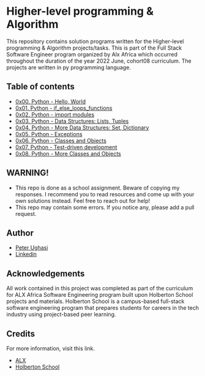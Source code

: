 # Higher-level programming & Algorithm

This repository contains solution programs written for the Higher-level programming & Algorithm projects/tasks.
This is part of the Full Stack Software Engineer program organized by Alx Africa which occurred throughout the duration of the year 2022 June, cohort08 curriculum.
 The projects are written in py programming language.

## Table of contents

* [0x00. Python - Hello, World](https://github.com/tynist/alx-higher_level_programming/tree/main/0x00-python-hello_world)
* [0x01. Python - if_else_loops_functions](https://github.com/tynist/alx-higher_level_programming/tree/main/0x01-python-if_else_loops_functions)
* [0x02. Python - import modules](https://github.com/tynist/alx-higher_level_programming/tree/main/0x02-python-import_modules)
* [0x03. Python - Data Structures: Lists, Tuples](https://github.com/tynist/alx-higher_level_programming/tree/main/0x03-python-data_structures)
* [0x04. Python - More Data Structures: Set, Dictionary](https://github.com/tynist/alx-higher_level_programming/tree/main/0x04-python-more_data_structures)
* [0x05. Python - Exceptions](https://github.com/tynist/alx-higher_level_programming/tree/main/0x05-python-exceptions)
* [0x06. Python - Classes and Objects](https://github.com/tynist/alx-higher_level_programming/tree/main/0x06-python-classes)
* [0x07. Python - Test-driven development](https://github.com/tynist/alx-higher_level_programming/tree/main/0x07-python-test_driven_development)
* [0x08. Python - More Classes and Objects](https://github.com/tynist/alx-higher_level_programming/tree/main/0x08-python-more_classes)


## WARNING!

* This repo is done as a school assignment. Beware of copying my responses. I recommend you to read resources and come up with your own solutions instead. Feel free to reach out for help!
* This repo may contain some errors. If you notice any, please add a pull request.



## Author

- [Peter Ughasi](https://www.github.com/tynist)
- [Linkedin](https://www.linkedin.com/in/peter-ughasi-mypage)


## Acknowledgements
All work contained in this project was completed as part of the curriculum for ALX Africa Software Engineering program built upon Holberton School projects and materials. Holberton School is a campus-based full-stack software engineering program that prepares students for careers in the tech industry using project-based peer learning.


## Credits

For more information, visit this link.
* [ALX](https://www.alxafrica.com/)
* [Holberton School](https://www.holbertonschool.com/)
